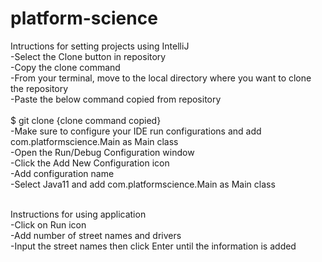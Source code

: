 # platform-science

Intructions for setting projects using IntelliJ<br />
-Select the Clone button in repository<br />
-Copy the clone command<br />
-From your terminal, move to the local directory where you want to clone the repository<br />
-Paste the below command copied from repository<br />
<br />
$ git clone {clone command copied}<br />
-Make sure to configure your IDE run configurations and add com.platformscience.Main as Main class<br />
-Open the Run/Debug Configuration window<br />
-Click the Add New Configuration icon <br />
-Add configuration name<br />
-Select Java11 and add com.platformscience.Main as Main class<br />
<br />

Instructions for using application<br />
-Click on Run icon<br />
-Add number of street names and drivers<br />
-Input the street names then click Enter until the information is added<br />

